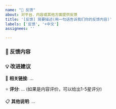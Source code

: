 ```yaml
---
name: "📝 反馈"
about: 对平台、内容或其他方面提供反馈
title: '[反馈] 简要描述(用一句话告诉我们你的反馈内容)'
labels: ['反馈', '+中文']
assignees: ''

---
```


<!--

> **快速指引**：
> 1.  **修改标题**：将 `[反馈]` 替换为具体类型，例如 `[建议]`, `[评价]`, `[问题]`, `[体验]` 等。
> 2.  **描述问题**：在 `反馈内容` 区域详细说明你的想法或遇到的问题。
> 3.  **提供建议（可选）**：如果有改进想法，在 `改进建议` 区域分享。

-->


### 📝 反馈内容
<!--
请详细描述你的反馈内容：
- 如果是对特定内容的评价，请说明是哪个内容
- 如果是功能建议，请说明具体需求
- 如果是问题反馈，请描述遇到的情况
-->

### 💡 改进建议
<!-- 请提供你的建议和相关信息 -->

🔗 **相关链接**: ...

⭐ **评分**: ... (如果是内容评价，可以给出1-5星评分)

📋 **其他说明**: ...
